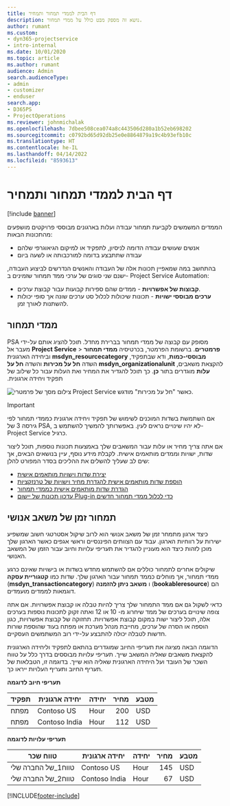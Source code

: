 ```yaml
---
title: דף הבית לממדי תמחור ותמחיר
description: נושא זה מספק מבט כולל על ממדי תמחור.
author: rumant
ms.custom:
- dyn365-projectservice
- intro-internal
ms.date: 10/01/2020
ms.topic: article
ms.author: rumant
audience: Admin
search.audienceType:
- admin
- customizer
- enduser
search.app:
- D365PS
- ProjectOperations
ms.reviewer: johnmichalak
ms.openlocfilehash: 7dbee508cea074a8c443506d280a1b52eb698202
ms.sourcegitcommit: c0792bd65d92db25e0e8864879a19c4b93efb10c
ms.translationtype: HT
ms.contentlocale: he-IL
ms.lasthandoff: 04/14/2022
ms.locfileid: "8593613"
---
```

# <a name="pricing-and-costing-dimensions-home-page"></a>דף הבית לממדי תמחור ותמחיר

[!include [banner](../includes/psa-now-project-operations.md)]

הממדים המשמשים לקביעת תמחור עבודה ועלות בארגונים מבוססי פרויקטים מושפעים מהתכונות הבאות:

- אנשים שעושים עבודה הדומה לניסיון, לתפקיד או למיקום הגיאוגרפי שלהם
- עבודה שתתבצע בדומה למורכבותה או לשעה ביום

בהתחשב במה שמאפיין תכונות אלה של העבודה והאנשים הנדרשים לביצוע העבודה, ישנם שני סוגים של ערכי ממד תמחור שזמינים ב- Project Service Automation: 

- **קבוצות של אפשרויות** - ממדים שהם ספירות קבועות עבור קבוצת ערכים.
- **ערכים מבוססי ישויות** - תכונות שיכולות לכלול סט ערכים שונה אך סופי יכולות להשתנות לאורך זמן.

## <a name="pricing-dimensions"></a>ממדי תמחור

PSA מסופק עם קבוצה של ממדי תמחור בברירת מחדל. תוכל להציג אותם על-ידי מעבר אל **Project Service** > **פרמטרים**. ברשומת הפרמטר, בכרטיסיה **‬‏‫ממדי תמחור מבוססי-כמות**, ודא שבתפקיד, **msdyn_resourcecategory** וביחידה הארגונית להקצאת משאבים, **msdyn_organizationalunit** השדה **‏‫חל על מכירות‬** והשדה **‏‫חל על עלות‬** מוגדרים בתור **כן**. כך תוכל להגדיר את המחיר ואת העלות עבור כל שילוב של תפקיד ויחידה ארגונית.

![צילום מסך של פרמטרי Project Service כאשר "חל על מכירות" מודגש.](media/PS-OOB-parameters.png)

> [!IMPORTANT]
> אם השתמשת בשדות המוכנים לשימוש של תפקיד ויחידה ארגונית כממדי תמחור לפי גירסה 3 של PSA, לא יהיו שינויים נראים לעין. באפשרותך להמשיך להשתמש ב- Project Service כרגיל. 

אם אתה צריך מחיר או עלות עבור המשאבים שלך באמצעות תכונות נוספות, תוכל ליצור שדות, ישויות וממדים מותאמים אישית. לקבלת מידע נוסף, עיין בנושאים הבאים, אך שים לב שעליך להשלים את ההליכים בסדר המפורט להלן:

- [יצירת שדות וישויות מותאמים אישית](create-custom-fields-entities.md)
- [הוספת שדות מותאמים אישית להגדרת מחיר וישויות של טרנזקציות](field-references.md)
- [הגדרת שדות מותאמים אישית כממדי תמחור ](set-up-pricing-dimensions.md)
- [עדכון תכונות של יישום Plug-in כדי לכלול ממדי תמחור חדשים](update-plug-in-attributes.md)

## <a name="pricing-human-resource-time"></a>תמחור זמן של משאב אנושי
כיצד ארגון מתמחר זמן של משאב אנושי הוא לרוב שיקול אסטרטגי חשוב שמשפיע ישירות על רווחיות הארגון. עבוד עם הצוותים הפיננסיים וראשי אגפים כאשר הארגון שלך מוכן לזהות כיצד הוא מעוניין להגדיר את תעריפי עלויות וחיוב עבור הזמן של המשאב האנושי.

שיקולים אחרים לתמחור כוללים אם להשתמש מחדש בשדות או בישויות שאינם כרגע ממדי תמחור, אך מוחלים כממד תמחור עבור הארגון שלך. שדות כמו **קטגוריית עסקה** (**msdyn_transactioncategory**) ו **משאב ניתן להזמנה** (**bookableresource**) הם דוגמאות לממדים מועמדים. 

כדאי לשקול גם אם ממד התמחור שלך צריך להיות טבלה או קבוצת אפשרויות. אם אתה צופה שינויים בערכים של ממד שיחרוג מ- 10 או 12 ואתה זקוק לתכונות נוספות בערכים אלה, תוכל ליצור ישות במקום קבוצת אפשרויות. תחזוקה של קבוצת אפשרויות, כגון הוספה או הסרה של ערכים, מחייבת מנהל מערכת או מפתח בעוד שהוספת שורות חדשות לטבלה יכולה להתבצע על-ידי רוב המשתמשים העסקיים.

הדוגמה הבאה מציגה את תעריפי החיוב שמוגדרים בהתאם לתפקיד וליחידה הארגונית להקצאת משאבים שאליה המשאב שייך. תעריפי עלויות מבוססים בדרך כלל על טווח השכר של העובד ועל היחידה הארגונית שאליה הוא שייך. בדוגמה זו, הטבלאות של תעריף החיוב ותעריף העלויות ייראו כך.

**תעריפי חיוב לדוגמה**

| תפקיד        | יחידה ארגונית    |יחידה      |מחיר      |מטבע  |
| ------------|-------------|----------|----------:|----------|
| מפתח   | Contoso US  |Hour | 200|USD     |
| מפתח   | Contoso India |Hour|   112|USD     |


**תעריפי עלויות לדוגמה**

| טווח שכר     | יחידה ארגונית    |יחידה      |מחיר      |מטבע  |
| ----------------|-------------|----------|----------:|----------|
| טווח1_של החברה שלי | Contoso US  |Hour | 145|USD     |
| טווח2_של החברה שלי | Contoso India |Hour|   67|USD     |


[!INCLUDE[footer-include](../includes/footer-banner.md)]
